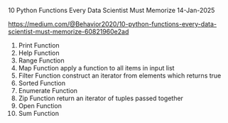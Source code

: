 10 Python Functions Every Data Scientist Must Memorize
14-Jan-2025

https://medium.com/@Behavior2020/10-python-functions-every-data-scientist-must-memorize-60821960e2ad

1. Print Function
2. Help Function
3. Range Function
4. Map Function      apply a function to all items in input list
5. Filter Function   construct an iterator from elements which returns true
6. Sorted Function
7. Enumerate Function
8. Zip Function      return an iterator of tuples passed together
9. Open Function
10. Sum Function